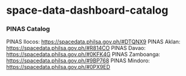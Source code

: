 # space-data-dashboard-catalog

### PINAS Catalog
PINAS Ilocos: https://spacedata.philsa.gov.ph/#DTQNX9
PINAS Aklan: https://spacedata.philsa.gov.ph/#R814CO
PINAS Davao: https://spacedata.philsa.gov.ph/#0KFK4G
PINAS Zamboanga: https://spacedata.philsa.gov.ph/#9BP768
PINAS Mindoro: https://spacedata.philsa.gov.ph/#0PX9ED